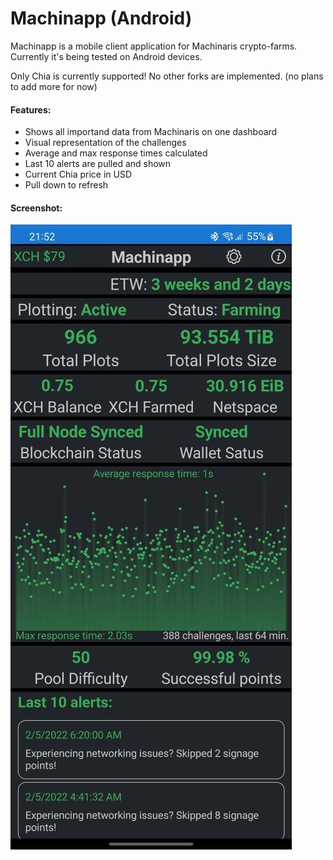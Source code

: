 # Machinapp (Android)
Machinapp is a mobile client application for Machinaris crypto-farms.
Currently it's being tested on Android devices.

Only Chia is currently supported!
No other forks are implemented. (no plans to add more for now)

#### Features:
- Shows all importand data from Machinaris on one dashboard
- Visual representation of the challenges
- Average and max response times calculated
- Last 10 alerts are pulled and shown
- Current Chia price in USD
- Pull down to refresh

#### Screenshot:
![alt text](https://github.com/guydavis/machinaris-mobile/blob/main/images/machinapp_screenshot.jpg)
